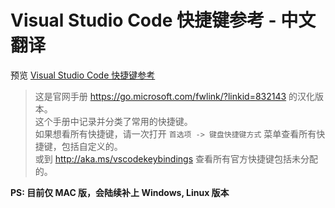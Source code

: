 # Visual Studio Code 快捷键参考 - 中文翻译

预览 [Visual Studio Code 快捷键参考](http://52cik.github.io/vscode-keyboard-shortcuts/)

> 这是官网手册 https://go.microsoft.com/fwlink/?linkid=832143 的汉化版本。  
> 这个手册中记录并分类了常用的快捷键。  
> 如果想看所有快捷键，请一次打开 `首选项 -> 键盘快捷键方式` 菜单查看所有快捷键，包括自定义的。  
> 或到 http://aka.ms/vscodekeybindings 查看所有官方快捷键包括未分配的。  


**PS: 目前仅 MAC 版，会陆续补上 Windows, Linux 版本**
